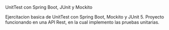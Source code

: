 UnitTest con Spring Boot, JUnit y Mockito

Ejercitacion basica de UnitTest con Spring Boot, Mockito y JUnit 5. Proyecto funcionando en una API Rest, en la cual implemento las pruebas unitarias.
